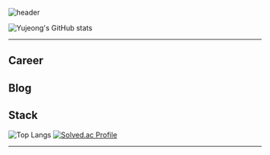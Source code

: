 ![header](https://capsule-render.vercel.app/api?type=venom&&color=auto&text=I'm%20Yu%20Jeong)

![Yujeong's GitHub stats](https://github-readme-stats.vercel.app/api?username=yujeong0411&show_icons=true&theme=bear)

---
## Career

## Blog

## Stack
![Top Langs](https://github-readme-stats.vercel.app/api/top-langs/?username=yujeong0411&layout=compact)
[![Solved.ac Profile](http://mazassumnida.wtf/api/v2/generate_badge?boj=choiyujeong0411)](https://solved.ac/choiyujeong0411/)

---
